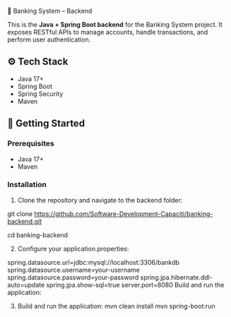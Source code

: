 
 🏦 Banking System – Backend

This is the **Java + Spring Boot backend** for the Banking System project. It exposes RESTful APIs to manage accounts, handle transactions, and perform user authentication.

## ⚙️ Tech Stack

- Java 17+
- Spring Boot
- Spring Security
- Maven

## 🚀 Getting Started

### Prerequisites

- Java 17+
- Maven

### Installation

1. Clone the repository and navigate to the backend folder:

git clone https://github.com/Software-Development-Capaciti/banking-backend.git

cd banking-backend

2. Configure your application.properties:
   
spring.datasource.url=jdbc:mysql://localhost:3306/bankdb
spring.datasource.username=your-username
spring.datasource.password=your-password
spring.jpa.hibernate.ddl-auto=update
spring.jpa.show-sql=true
server.port=8080
Build and run the application:

3. Build and run the application:
mvn clean install
mvn spring-boot:run

